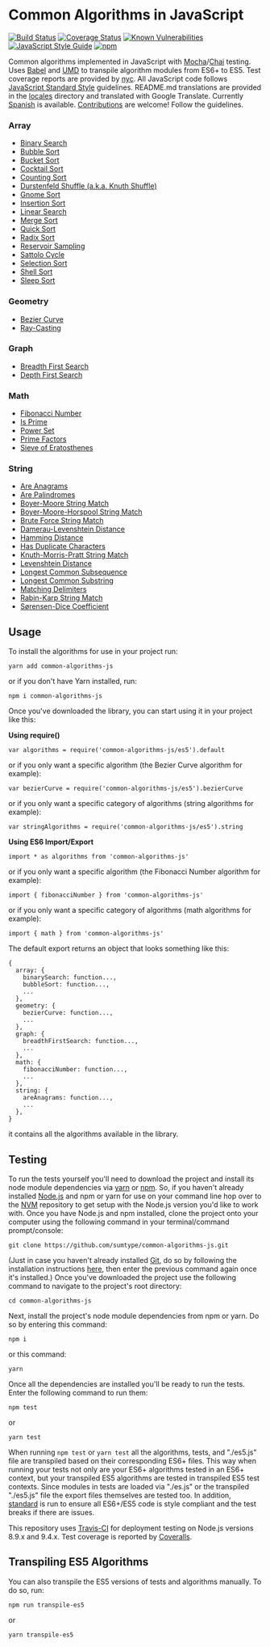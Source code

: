 # Common Algorithms in JavaScript

[![Build Status](https://travis-ci.org/sumtype/common-algorithms-js.svg?branch=master)](https://travis-ci.org/sumtype/common-algorithms-js) [![Coverage Status](https://coveralls.io/repos/github/sumtype/common-algorithms-js/badge.svg?branch=master)](https://coveralls.io/github/sumtype/common-algorithms-js?branch=master) [![Known Vulnerabilities](https://snyk.io/test/github/sumtype/common-algorithms-js/badge.svg)](https://snyk.io/test/github/sumtype/common-algorithms-js) [![JavaScript Style Guide](https://img.shields.io/badge/code_style-standard-brightgreen.svg)](https://standardjs.com) [![npm](https://img.shields.io/npm/dt/common-algorithms-js.svg)](https://www.npmjs.com/package/common-algorithms-js)

Common algorithms implemented in JavaScript with [Mocha](https://mochajs.org/)/[Chai](http://chaijs.com/) testing.  Uses [Babel](https://babeljs.io/) and [UMD](https://github.com/umdjs/umd) to transpile algorithm modules from ES6+ to ES5.  Test coverage reports are provided by [nyc](https://github.com/istanbuljs/nyc).  All JavaScript code follows [JavaScript Standard Style](https://standardjs.com/) guidelines.  README.md translations are provided in the [locales](https://github.com/sumtype/common-algorithms-js/tree/master/locales) directory and translated with Google Translate.  Currently [Spanish](https://github.com/sumtype/common-algorithms-js/tree/master/locales/es) is available.  [Contributions](https://github.com/sumtype/common-algorithms-js/blob/master/CONTRIBUTING.md) are welcome!  Follow the guidelines.

### Array

* [Binary Search](https://github.com/sumtype/common-algorithms-js/blob/master/algorithms/es/binarySearch.js)
* [Bubble Sort](https://github.com/sumtype/common-algorithms-js/blob/master/algorithms/es/bubbleSort.js)
* [Bucket Sort](https://github.com/sumtype/common-algorithms-js/blob/master/algorithms/es/bucketSort.js)
* [Cocktail Sort](https://github.com/sumtype/common-algorithms-js/blob/master/algorithms/es/cocktailSort.js)
* [Counting Sort](https://github.com/sumtype/common-algorithms-js/blob/master/algorithms/es/countingSort.js)
* [Durstenfeld Shuffle (a.k.a. Knuth Shuffle)](https://github.com/sumtype/common-algorithms-js/blob/master/algorithms/es/durstenfeldShuffle.js)
* [Gnome Sort](https://github.com/sumtype/common-algorithms-js/blob/master/algorithms/es/gnomeSort.js)
* [Insertion Sort](https://github.com/sumtype/common-algorithms-js/blob/master/algorithms/es/insertionSort.js)
* [Linear Search](https://github.com/sumtype/common-algorithms-js/blob/master/algorithms/es/linearSearch.js)
* [Merge Sort](https://github.com/sumtype/common-algorithms-js/blob/master/algorithms/es/mergeSort.js)
* [Quick Sort](https://github.com/sumtype/common-algorithms-js/blob/master/algorithms/es/quickSort.js)
* [Radix Sort](https://github.com/sumtype/common-algorithms-js/blob/master/algorithms/es/radixSort.js)
* [Reservoir Sampling](https://github.com/sumtype/common-algorithms-js/blob/master/algorithms/es/reservoirSampling.js)
* [Sattolo Cycle](https://github.com/sumtype/common-algorithms-js/blob/master/algorithms/es/sattoloCycle.js)
* [Selection Sort](https://github.com/sumtype/common-algorithms-js/blob/master/algorithms/es/selectionSort.js)
* [Shell Sort](https://github.com/sumtype/common-algorithms-js/blob/master/algorithms/es/shellSort.js)
* [Sleep Sort](https://github.com/sumtype/common-algorithms-js/blob/master/algorithms/es/sleepSort.js)

### Geometry

* [Bezier Curve](https://github.com/sumtype/common-algorithms-js/blob/master/algorithms/es/bezierCurve.js)
* [Ray-Casting](https://github.com/sumtype/common-algorithms-js/blob/master/algorithms/es/rayCasting.js)

### Graph

* [Breadth First Search](https://github.com/sumtype/common-algorithms-js/blob/master/algorithms/es/breadthFirstSearch.js)
* [Depth First Search](https://github.com/sumtype/common-algorithms-js/blob/master/algorithms/es/depthFirstSearch.js)

### Math

* [Fibonacci Number](https://github.com/sumtype/common-algorithms-js/blob/master/algorithms/es/fibonacciNumber.js)
* [Is Prime](https://github.com/sumtype/common-algorithms-js/blob/master/algorithms/es/isPrime.js)
* [Power Set](https://github.com/sumtype/common-algorithms-js/blob/master/algorithms/es/powerSet.js)
* [Prime Factors](https://github.com/sumtype/common-algorithms-js/blob/master/algorithms/es/primeFactors.js)
* [Sieve of Eratosthenes](https://github.com/sumtype/common-algorithms-js/blob/master/algorithms/es/sieveOfEratosthenes.js)

### String

* [Are Anagrams](https://github.com/sumtype/common-algorithms-js/blob/master/algorithms/es/areAnagrams.js)
* [Are Palindromes](https://github.com/sumtype/common-algorithms-js/blob/master/algorithms/es/arePalindromes.js)
* [Boyer-Moore String Match](https://github.com/sumtype/common-algorithms-js/blob/master/algorithms/es/boyerMooreStringMatch.js)
* [Boyer-Moore-Horspool String Match](https://github.com/sumtype/common-algorithms-js/blob/master/algorithms/es/boyerMooreHorspoolStringMatch.js)
* [Brute Force String Match](https://github.com/sumtype/common-algorithms-js/blob/master/algorithms/es/bruteForceStringMatch.js)
* [Damerau-Levenshtein Distance](https://github.com/sumtype/common-algorithms-js/blob/master/algorithms/es/damerauLevenshteinDistance.js)
* [Hamming Distance](https://github.com/sumtype/common-algorithms-js/blob/master/algorithms/es/hammingDistance.js)
* [Has Duplicate Characters](https://github.com/sumtype/common-algorithms-js/blob/master/algorithms/es/hasDuplicateCharacters.js)
* [Knuth-Morris-Pratt String Match](https://github.com/sumtype/common-algorithms-js/blob/master/algorithms/es/knuthMorrisPrattStringMatch.js)
* [Levenshtein Distance](https://github.com/sumtype/common-algorithms-js/blob/master/algorithms/es/levenshteinDistance.js)
* [Longest Common Subsequence](https://github.com/sumtype/common-algorithms-js/blob/master/algorithms/es/longestCommonSubsequence.js)
* [Longest Common Substring](https://github.com/sumtype/common-algorithms-js/blob/master/algorithms/es/longestCommonSubstring.js)
* [Matching Delimiters](https://github.com/sumtype/common-algorithms-js/blob/master/algorithms/es/matchingDelimiters.js)
* [Rabin-Karp String Match](https://github.com/sumtype/common-algorithms-js/blob/master/algorithms/es/rabinKarpStringMatch.js)
* [Sørensen-Dice Coefficient](https://github.com/sumtype/common-algorithms-js/blob/master/algorithms/es/sorensenDiceCoefficient.js)

## Usage

To install the algorithms for use in your project run:

`yarn add common-algorithms-js`

or if you don't have Yarn installed, run:

`npm i common-algorithms-js`

Once you've downloaded the library, you can start using it in your project like this:

**Using require()**

`var algorithms = require('common-algorithms-js/es5').default`

or if you only want a specific algorithm (the Bezier Curve algorithm for example):

`var bezierCurve = require('common-algorithms-js/es5').bezierCurve`

or if you only want a specific category of algorithms (string algorithms for example):

`var stringAlgorithms = require('common-algorithms-js/es5').string`

**Using ES6 Import/Export**

`import * as algorithms from 'common-algorithms-js'`

or if you only want a specific algorithm (the Fibonacci Number algorithm for example):

`import { fibonacciNumber } from 'common-algorithms-js'`

or if you only want a specific category of algorithms (math algorithms for example):

`import { math } from 'common-algorithms-js'`

The default export returns an object that looks something like this:

```
{
  array: {
    binarySearch: function...,
    bubbleSort: function...,
    ...
  },
  geometry: {
    bezierCurve: function...,
    ...
  },
  graph: {
    breadthFirstSearch: function...,
    ...
  },
  math: {
    fibonacciNumber: function...,
    ...
  },
  string: {
    areAnagrams: function...,
    ...
  },
}
```

it contains all the algorithms available in the library.

## Testing

To run the tests yourself you'll need to download the project and install its node module dependencies via [yarn](https://yarnpkg.com/en/) or [npm](https://www.npmjs.com/).  So, if you haven't already installed [Node.js](https://nodejs.org/) and npm or yarn for use on your command line hop over to the [NVM](https://github.com/creationix/nvm) repository to get setup with the Node.js version you'd like to work with.  Once you have Node.js and npm installed, clone the project onto your computer using the following command in your terminal/command prompt/console:

`git clone https://github.com/sumtype/common-algorithms-js.git`

(Just in case you haven't already installed [Git](https://git-scm.com/), do so by following the installation instructions [here](https://git-scm.com/book/en/v2/Getting-Started-Installing-Git), then enter the previous command again once it's installed.)  Once you've downloaded the project use the following command to navigate to the project's root directory:

`cd common-algorithms-js`

Next, install the project's node module dependencies from npm or yarn.  Do so by entering this command:

`npm i`

or this command:

`yarn`

Once all the dependencies are installed you'll be ready to run the tests.  Enter the following command to run them:

`npm test`

or

`yarn test`

When running `npm test` or `yarn test` all the algorithms, tests, and "./es5.js" file are transpiled based on their corresponding ES6+ files.  This way when running your tests not only are your ES6+ algorithms tested in an ES6+ context, but your transpiled ES5 algorithms are tested in transpiled ES5 test contexts.  Since modules in tests are loaded via "./es.js" or the transpiled "./es5.js" file the export files themselves are tested too.  In addition, [standard](https://www.npmjs.com/package/standard) is run to ensure all ES6+/ES5 code is style compliant and the test breaks if there are issues.

This repository uses [Travis-CI](https://travis-ci.org/sumtype/common-algorithms-js) for deployment testing on Node.js versions 8.9.x and 9.4.x.  Test coverage is reported by [Coveralls](https://coveralls.io/github/sumtype/common-algorithms-js?branch=master).

## Transpiling ES5 Algorithms

You can also transpile the ES5 versions of tests and algorithms manually.  To do so, run:

`npm run transpile-es5`

or

`yarn transpile-es5`
